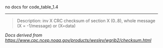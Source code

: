 no docs for code_table_1.4

---

> Description: inv X CRC checksum of section X (0..8), whole message (X = -1/message) or (X=data)

_Docs derived from <https://www.cpc.ncep.noaa.gov/products/wesley/wgrib2/checksum.html>_
